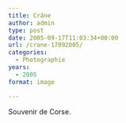 ```yaml
---
title: Crâne
author: admin
type: post
date: 2005-09-17T11:03:34+00:00
url: /crane-17092005/
categories:
  - Photographie
years:
  - 2005
format: image

---
```

Souvenir de Corse.